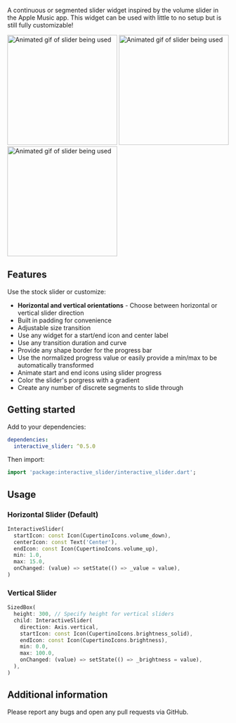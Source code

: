 <!--
This README describes the package. If you publish this package to pub.dev,
this README's contents appear on the landing page for your package.

For information about how to write a good package README, see the guide for
[writing package pages](https://dart.dev/guides/libraries/writing-package-pages).

For general information about developing packages, see the Dart guide for
[creating packages](https://dart.dev/guides/libraries/create-library-packages)
and the Flutter guide for
[developing packages and plugins](https://flutter.dev/developing-packages).
-->

A continuous or segmented slider widget inspired by the volume slider in the Apple Music app. This widget can
be used with little to no setup but is still fully customizable!

<img height="250" src="https://github.com/jonas-zebari/interactive_slider/blob/main/pub/icons.gif?raw=true" alt="Animated gif of slider being used">
<img height="250" src="https://github.com/jonas-zebari/interactive_slider/blob/main/pub/shapes.gif?raw=true" alt="Animated gif of slider being used">
<img height="250" src="https://github.com/jonas-zebari/interactive_slider/blob/main/pub/colors.gif?raw=true" alt="Animated gif of slider being used">

## Features

Use the stock slider or customize:

- **Horizontal and vertical orientations** - Choose between horizontal or vertical slider direction
- Built in padding for convenience
- Adjustable size transition
- Use any widget for a start/end icon and center label
- Use any transition duration and curve
- Provide any shape border for the progress bar
- Use the normalized progress value or easily provide a min/max to be automatically transformed
- Animate start and end icons using slider progress
- Color the slider's porgress with a gradient
- Create any number of discrete segments to slide through

## Getting started

Add to your dependencies:

```yaml
dependencies:
  interactive_slider: ^0.5.0
```

Then import:

```dart
import 'package:interactive_slider/interactive_slider.dart';
```

## Usage

### Horizontal Slider (Default)

```dart
InteractiveSlider(
  startIcon: const Icon(CupertinoIcons.volume_down),
  centerIcon: const Text('Center'),
  endIcon: const Icon(CupertinoIcons.volume_up),
  min: 1.0,
  max: 15.0,
  onChanged: (value) => setState(() => _value = value),
)
```

### Vertical Slider

```dart
SizedBox(
  height: 300, // Specify height for vertical sliders
  child: InteractiveSlider(
    direction: Axis.vertical,
    startIcon: const Icon(CupertinoIcons.brightness_solid),
    endIcon: const Icon(CupertinoIcons.brightness),
    min: 0.0,
    max: 100.0,
    onChanged: (value) => setState(() => _brightness = value),
  ),
)
```

## Additional information

Please report any bugs and open any pull requests via GitHub.
